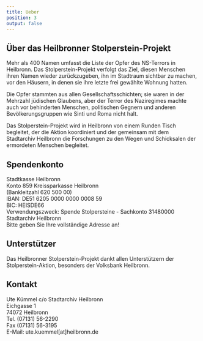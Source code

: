 ```yaml
---
title: Ueber
position: 3
output: false
---
```


<h2>Über das Heilbronner Stolperstein-Projekt</h2>

<p>Mehr als 400 Namen umfasst die Liste der Opfer des NS-Terrors in Heilbronn. Das Stolperstein-Projekt verfolgt das Ziel, diesen Menschen ihren Namen wieder zurückzugeben, ihn im Stadtraum sichtbar zu machen, vor den Häusern, in denen sie ihre letzte frei gewählte Wohnung hatten.</p>

<p>Die Opfer stammten aus allen Gesellschaftsschichten; sie waren in der Mehrzahl jüdischen Glaubens, aber der Terror des Naziregimes machte auch vor behinderten Menschen, politischen Gegnern und anderen Bevölkerungsgruppen wie Sinti und Roma nicht halt.</p>

<p>Das Stolperstein-Projekt wird in Heilbronn von einem Runden Tisch begleitet, der die Aktion koordiniert und der gemeinsam mit dem Stadtarchiv Heilbronn die Forschungen zu den Wegen und Schicksalen der ermordeten Menschen begleitet.</p>


<h2>Spendenkonto</h2>

<p>Stadtkasse Heilbronn <br>
Konto 859 Kreissparkasse Heilbronn <br>(Bankleitzahl 620 500 00) <br>
IBAN: DE51 6205 0000 0000 0008 59 <br>
BIC: HEISDE66 <br>
Verwendungszweck: Spende Stolpersteine - Sachkonto 31480000 Stadtarchiv Heilbronn <br>
Bitte geben Sie Ihre vollständige Adresse an!</p>


<h2>Unterstützer</h2>

<p>Das Heilbronner Stolperstein-Projekt dankt allen Unterstützern der Stolperstein-Aktion, besonders der Volksbank Heilbronn.</p>

<h2>Kontakt</h2>

<p>Ute Kümmel c/o Stadtarchiv Heilbronn<br>
Eichgasse 1<br>
74072 Heilbronn<br>
Tel. (07131) 56-2290<br>
Fax (07131) 56-3195<br>
E-Mail: ute.kuemmel[at]heilbronn.de</p>